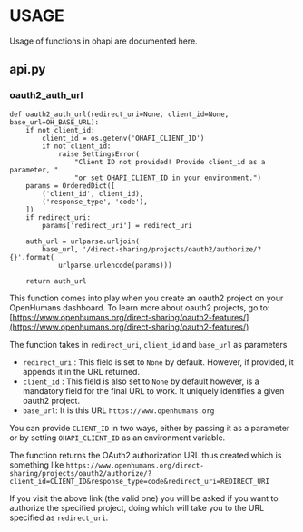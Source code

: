 # USAGE

Usage of functions in ohapi are documented here.

## api.py

### oauth2_auth_url

```
def oauth2_auth_url(redirect_uri=None, client_id=None, base_url=OH_BASE_URL):
    if not client_id:
        client_id = os.getenv('OHAPI_CLIENT_ID')
        if not client_id:
            raise SettingsError(
                "Client ID not provided! Provide client_id as a parameter, "
                "or set OHAPI_CLIENT_ID in your environment.")
    params = OrderedDict([
        ('client_id', client_id),
        ('response_type', 'code'),
    ])
    if redirect_uri:
        params['redirect_uri'] = redirect_uri

    auth_url = urlparse.urljoin(
        base_url, '/direct-sharing/projects/oauth2/authorize/?{}'.format(
            urlparse.urlencode(params)))

    return auth_url
```

This function comes into play when you create an oauth2 project on your OpenHumans dashboard. To learn more about oauth2 projects, go to:
[https://www.openhumans.org/direct-sharing/oauth2-features/](https://www.openhumans.org/direct-sharing/oauth2-features/)

The function takes in `redirect_uri`, `client_id` and `base_url` as parameters
* `redirect_uri` : This field is set to `None` by default. However, if provided, it appends it in the URL returned.
* `client_id` : This field is also set to `None` by default however, is a mandatory field for the final URL to work. It uniquely identifies a given oauth2 project.
* `base_url`: It is this URL `https://www.openhumans.org`

You can provide `CLIENT_ID` in two ways, either by passing it as a parameter or by setting `OHAPI_CLIENT_ID` as an environment variable.

The function returns the OAuth2 authorization URL thus created which is something like
`https://www.openhumans.org/direct-sharing/projects/oauth2/authorize/?client_id=CLIENT_ID&response_type=code&redirect_uri=REDIRECT_URI`

If you visit the above link (the valid one) you will be asked if you want to authorize the specified project, doing which will take you to the URL specified as `redirect_uri`.
